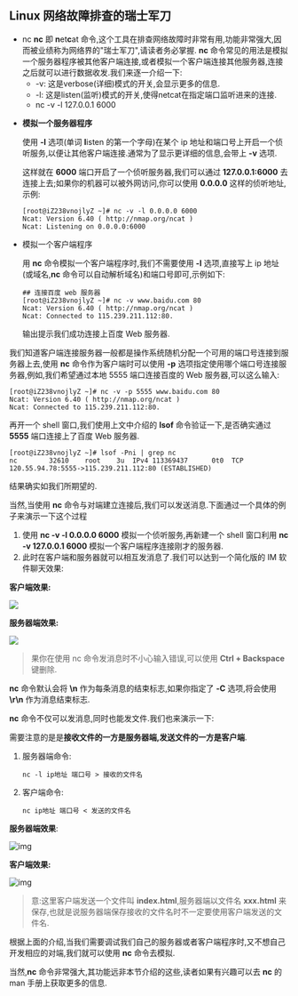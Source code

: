 ## Linux 网络故障排查的瑞士军刀


* nc
    **nc** 即 **n**et**c**at 命令,这个工具在排查网络故障时非常有用,功能非常强大,因而被业绩称为网络界的"瑞士军刀",请读者务必掌握.
    **nc** 命令常见的用法是模拟一个服务器程序被其他客户端连接,或者模拟一个客户端连接其他服务器,连接之后就可以进行数据收发.我们来逐一介绍一下:
    * -v: 这是verbose(详细)模式的开关,会显示更多的信息.
    * -l: 这是listen(监听)模式的开关,使得netcat在指定端口监听进来的连接.
    * nc -v -l 127.0.0.1 6000


- **模拟一个服务器程序**

  使用 **-l** 选项(单词 **l**isten 的第一个字母)在某个 ip 地址和端口号上开启一个侦听服务,以便让其他客户端连接.通常为了显示更详细的信息,会带上 **-v** 选项.


  这样就在 **6000** 端口开启了一个侦听服务器,我们可以通过 **127.0.0.1:6000** 去连接上去;如果你的机器可以被外网访问,你可以使用 **0.0.0.0** 这样的侦听地址,示例:

  ```
  [root@iZ238vnojlyZ ~]# nc -v -l 0.0.0.0 6000
  Ncat: Version 6.40 ( http://nmap.org/ncat )
  Ncat: Listening on 0.0.0.0:6000
  ```

- 模拟一个客户端程序

  用 **nc** 命令模拟一个客户端程序时,我们不需要使用 **-l** 选项,直接写上 ip 地址(或域名,**nc** 命令可以自动解析域名)和端口号即可,示例如下:

  ```
  ## 连接百度 web 服务器
  [root@iZ238vnojlyZ ~]# nc -v www.baidu.com 80
  Ncat: Version 6.40 ( http://nmap.org/ncat )
  Ncat: Connected to 115.239.211.112:80.
  ```

  输出提示我们成功连接上百度 Web 服务器.

我们知道客户端连接服务器一般都是操作系统随机分配一个可用的端口号连接到服务器上去,使用 **nc** 命令作为客户端时可以使用 **-p** 选项指定使用哪个端口号连接服务器,例如,我们希望通过本地 5555 端口连接百度的 Web 服务器,可以这么输入:

```
[root@iZ238vnojlyZ ~]# nc -v -p 5555 www.baidu.com 80
Ncat: Version 6.40 ( http://nmap.org/ncat )
Ncat: Connected to 115.239.211.112:80.
```

再开一个 shell 窗口,我们使用上文中介绍的 **lsof** 命令验证一下,是否确实通过 **5555** 端口连接上了百度 Web 服务器.

```
[root@iZ238vnojlyZ ~]# lsof -Pni | grep nc
nc        32610    root    3u  IPv4 113369437      0t0  TCP 120.55.94.78:5555->115.239.211.112:80 (ESTABLISHED)
```

结果确实如我们所期望的.

当然,当使用 **nc** 命令与对端建立连接后,我们可以发送消息.下面通过一个具体的例子来演示一下这个过程

1. 使用 **nc -v -l 0.0.0.0 6000** 模拟一个侦听服务,再新建一个 shell 窗口利用 **nc -v 127.0.0.1 6000** 模拟一个客户端程序连接刚才的服务器.
2. 此时在客户端和服务器就可以相互发消息了.我们可以达到一个简化版的 IM 软件聊天效果:

**客户端效果:**

![](../imgs/nc1.png)

**服务器端效果:**

![](../imgs/nc2.jpeg)





> 果你在使用 nc 命令发消息时不小心输入错误,可以使用 **Ctrl + Backspace** 键删除.

**nc** 命令默认会将 **\n** 作为每条消息的结束标志,如果你指定了 **-C** 选项,将会使用 **\r\n** 作为消息结束标志.

**nc** 命令不仅可以发消息,同时也能发文件.我们也来演示一下:

需要注意的是是**接收文件的一方是服务器端,发送文件的一方是客户端**.

1. 服务器端命令:

   ```
   nc -l ip地址 端口号 > 接收的文件名
   ```

2. 客户端命令:

   ```
   nc ip地址 端口号 < 发送的文件名
   ```

**服务器端效果**:

![img](../imgs/nc3.jpeg)

**客户端效果:**

![img](https://mmbiz.qpic.cn/mmbiz_png/ic8RqseyjxMM4O9PrQeYEZ96kC0aP9fXq02fwwzmOXVibyIyH5Qa4Sc7BMZrOBjibg4wibnWmdFalicBMXpNicR3MOjA/640?wx_fmt=png&tp=webp&wxfrom=5&wx_lazy=1&wx_co=1)



> 意:这里客户端发送一个文件叫 **index.html**,服务器端以文件名 **xxx.html** 来保存,也就是说服务器端保存接收的文件名时不一定要使用客户端发送的文件名.

根据上面的介绍,当我们需要调试我们自己的服务器或者客户端程序时,又不想自己开发相应的对端,我们就可以使用 **nc** 命令去模拟.

当然,**nc** 命令非常强大,其功能远非本节介绍的这些,读者如果有兴趣可以去 **nc** 的 man 手册上获取更多的信息.
